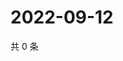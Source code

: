 # 2022-09-12

共 0 条

<!-- BEGIN WEIBO -->
<!-- 最后更新时间 Mon Sep 12 2022 06:17:21 GMT+0800 (China Standard Time) -->

<!-- END WEIBO -->
